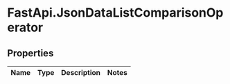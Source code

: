 # FastApi.JsonDataListComparisonOperator

## Properties
Name | Type | Description | Notes
------------ | ------------- | ------------- | -------------
